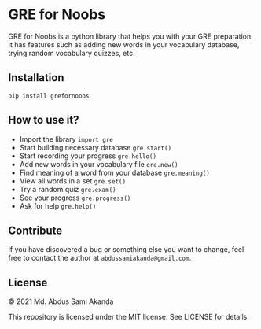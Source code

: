 # GRE for Noobs
GRE for Noobs is a python library that helps you with your GRE preparation. It has features such as adding new words in your vocabulary database, trying random vocabulary quizzes, etc.

## Installation
```pip install grefornoobs```

## How to use it?
- Import the library `import gre`
- Start building necessary database `gre.start()`
- Start recording your progress `gre.hello()`
- Add new words in your vocabulary file `gre.new()`
- Find meaning of a word from your database `gre.meaning()`
- View all words in a set `gre.set()`
- Try a random quiz `gre.exam()`
- See your progress `gre.progress()`
- Ask for help `gre.help()`

## Contribute
If you have discovered a bug or something else you want to change, feel free to contact the author at `abdussamiakanda@gmail.com`.

## License
&copy; 2021 Md. Abdus Sami Akanda

This repository is licensed under the MIT license. See LICENSE for details.